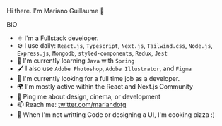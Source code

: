 
Hi there. I'm Mariano Guillaume 👋

BIO
- :atom_symbol: I'm a Fullstack developer.
- :gear: I use daily: ```React.js```, ```Typescript```, ```Next.js```, ```Tailwind.css```, ```Node.js```, ```Express.js```, ```Mongodb```, ```styled-components```, ```Redux```, ```Jest```
- :test_tube: I'm currently learning ```Java``` with ```Spring```
- :paintbrush: I also use ```Adobe Photoshop```, ```Adobe Illustrator```, and ```Figma```
- :office: I'm currently looking for a full time job as a developer.
- :earth_africa: I'm mostly active within the React and Next.js Community
- :speech_balloon: Ping me about design, cinema, or development
- :mailbox: Reach me: [twitter.com/mariandotg](https://twitter.com/mariandotg)
- :pizza: When I'm not writting Code or designing a UI, I'm cooking pizza :)
